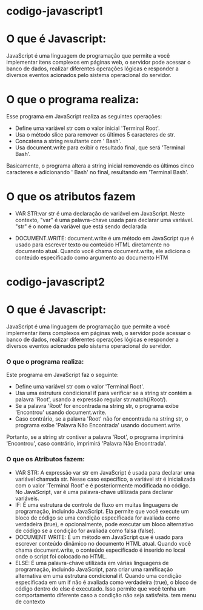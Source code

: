 # codigo-javascript1

# O que é Javascript:
JavaScript é uma linguagem de programação que permite a você implementar itens complexos em páginas web, o servidor pode acessar o banco de dados, realizar diferentes operações lógicas e responder a diversos eventos acionados pelo sistema operacional do servidor.
# O que o programa realiza:
Esse programa em JavaScript realiza as seguintes operações:
 
* Define uma variável str com o valor inicial 'Terminal Root'.
* Usa o método slice para remover os últimos 5 caracteres de str.
* Concatena a string resultante com ' Bash'.
* Usa document.write para exibir o resultado final, que será 'Terminal Bash'.
 
Basicamente, o programa altera a string inicial removendo os últimos cinco caracteres e adicionando ' Bash' no final, resultando em 'Terminal Bash'.

# O que os atributos fazem 
* VAR STR:var str é uma declaração de variável em JavaScript. Neste contexto, "var" é uma palavra-chave usada para declarar uma variável. "str" é o nome da variável que está sendo declarada
 
 *  DOCUMENT.WRITE: document.write é um método em JavaScript que é usado para escrever texto ou conteúdo HTML diretamente no documento atual. Quando você chama document.write, ele adiciona o conteúdo especificado como argumento ao documento HTM

 # codigo-javascript2

# O que é Javascript:
JavaScript é uma linguagem de programação que permite a você implementar itens complexos em páginas web, o servidor pode acessar o banco de dados, realizar diferentes operações lógicas e responder a diversos eventos acionados pelo sistema operacional do servidor.
### O que o programa realiza:
Este programa em JavaScript faz o seguinte:
 
* Define uma variável str com o valor 'Terminal Root'.
* Usa uma estrutura condicional if para verificar se a string str contém a palavra 'Root', usando a expressão regular str.match(/Root/).
* Se a palavra 'Root' for encontrada na string str, o programa exibe 'Encontrou' usando document.write.
* Caso contrário, se a palavra 'Root' não for encontrada na string str, o programa exibe 'Palavra Não Encontrada' usando document.write.
 
Portanto, se a string str contiver a palavra 'Root', o programa imprimirá 'Encontrou', caso contrário, imprimirá 'Palavra Não Encontrada'.
 
### O que os Atributos fazem:
* VAR STR: A expressão var str em JavaScript é usada para declarar uma variável chamada str. Nesse caso específico, a variável str é inicializada com o valor 'Terminal Root' e é posteriormente modificada no código. No JavaScript, var é uma palavra-chave utilizada para declarar variáveis.
* IF: É uma estrutura de controle de fluxo em muitas linguagens de programação, incluindo JavaScript. Ela permite que você execute um bloco de código se uma condição especificada for avaliada como verdadeira (true), e opcionalmente, pode executar um bloco alternativo de código se a condição for avaliada como falsa (false).
* DOCUMENT WRITE: É um método em JavaScript que é usado para escrever conteúdo dinâmico no documento HTML atual. Quando você chama document.write, o conteúdo especificado é inserido no local onde o script foi colocado no HTML.
* ELSE: É uma palavra-chave utilizada em várias linguagens de programação, incluindo JavaScript, para criar uma ramificação alternativa em uma estrutura condicional if. Quando uma condição especificada em um if não é avaliada como verdadeira (true), o bloco de código dentro do else é executado. Isso permite que você tenha um comportamento diferente caso a condição não seja satisfeita.
tem menu de contexto





